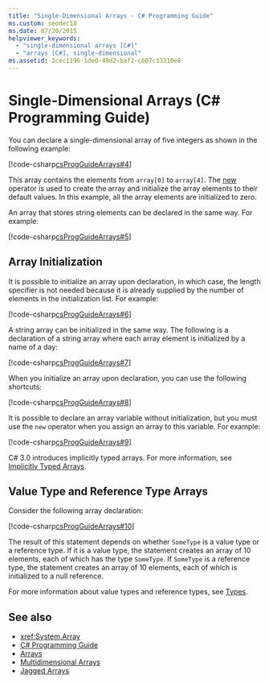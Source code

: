 ```yaml
---
title: "Single-Dimensional Arrays - C# Programming Guide"
ms.custom: seodec18
ms.date: 07/20/2015
helpviewer_keywords: 
  - "single-dimensional arrays [C#]"
  - "arrays [C#], single-dimensional"
ms.assetid: 2cec1196-1de0-49d2-baf2-c607c33310e8
---
```

# Single-Dimensional Arrays (C# Programming Guide)

You can declare a single-dimensional array of five integers as shown in the following example:  
  
 [!code-csharp[csProgGuideArrays#4](../../../csharp/programming-guide/arrays/codesnippet/CSharp/single-dimensional-arrays_1.cs)]  
  
 This array contains the elements from `array[0]` to `array[4]`. The [new](../../../csharp/language-reference/keywords/new.md) operator is used to create the array and initialize the array elements to their default values. In this example, all the array elements are initialized to zero.  
  
 An array that stores string elements can be declared in the same way. For example:  
  
 [!code-csharp[csProgGuideArrays#5](../../../csharp/programming-guide/arrays/codesnippet/CSharp/single-dimensional-arrays_2.cs)]  
  
## Array Initialization

 It is possible to initialize an array upon declaration, in which case, the length specifier is not needed because it is already supplied by the number of elements in the initialization list. For example:  
  
 [!code-csharp[csProgGuideArrays#6](../../../csharp/programming-guide/arrays/codesnippet/CSharp/single-dimensional-arrays_3.cs)]  
  
 A string array can be initialized in the same way. The following is a declaration of a string array where each array element is initialized by a name of a day:  
  
 [!code-csharp[csProgGuideArrays#7](../../../csharp/programming-guide/arrays/codesnippet/CSharp/single-dimensional-arrays_4.cs)]  
  
 When you initialize an array upon declaration, you can use the following shortcuts:  
  
 [!code-csharp[csProgGuideArrays#8](../../../csharp/programming-guide/arrays/codesnippet/CSharp/single-dimensional-arrays_5.cs)]  
  
 It is possible to declare an array variable without initialization, but you must use the `new` operator when you assign an array to this variable. For example:  
  
 [!code-csharp[csProgGuideArrays#9](../../../csharp/programming-guide/arrays/codesnippet/CSharp/single-dimensional-arrays_6.cs)]  
  
 C# 3.0 introduces implicitly typed arrays. For more information, see [Implicitly Typed Arrays](../../../csharp/programming-guide/arrays/implicitly-typed-arrays.md).  
  
## Value Type and Reference Type Arrays

 Consider the following array declaration:  
  
 [!code-csharp[csProgGuideArrays#10](../../../csharp/programming-guide/arrays/codesnippet/CSharp/single-dimensional-arrays_7.cs)]  
  
 The result of this statement depends on whether `SomeType` is a value type or a reference type. If it is a value type, the statement creates an array of 10 elements, each of which has the type `SomeType`. If `SomeType` is a reference type, the statement creates an array of 10 elements, each of which is initialized to a null reference.  
  
 For more information about value types and reference types, see [Types](../../../csharp/language-reference/keywords/types.md).  
  
## See also

- <xref:System.Array>
- [C# Programming Guide](../../../csharp/programming-guide/index.md)
- [Arrays](../../../csharp/programming-guide/arrays/index.md)
- [Multidimensional Arrays](../../../csharp/programming-guide/arrays/multidimensional-arrays.md)
- [Jagged Arrays](../../../csharp/programming-guide/arrays/jagged-arrays.md)
